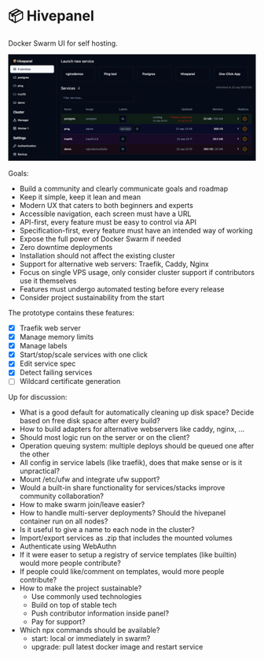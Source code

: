 # 📦 Hivepanel

Docker Swarm UI for self hosting.

![Preview](public/screenshot.png)

Goals:

- Build a community and clearly communicate goals and roadmap
- Keep it simple, keep it lean and mean
- Modern UX that caters to both beginners and experts
- Accessible navigation, each screen must have a URL
- API-first, every feature must be easy to control via API
- Specification-first, every feature must have an intended way of working
- Expose the full power of Docker Swarm if needed
- Zero downtime deployments
- Installation should not affect the existing cluster
- Support for alternative web servers: Traefik, Caddy, Nginx
- Focus on single VPS usage, only consider cluster support if contributors use it themselves
- Features must undergo automated testing before every release
- Consider project sustainability from the start

The prototype contains these features:

- [x] Traefik web server
- [x] Manage memory limits
- [x] Manage labels
- [x] Start/stop/scale services with one click
- [x] Edit service spec
- [x] Detect failing services
- [ ] Wildcard certificate generation

Up for discussion:

- What is a good default for automatically cleaning up disk space? Decide based on free disk space after every build?
- How to build adapters for alternative webservers like caddy, nginx, ...
- Should most logic run on the server or on the client?
- Operation queuing system: multiple deploys should be queued one after the other
- All config in service labels (like traefik), does that make sense or is it unpractical?
- Mount /etc/ufw and integrate ufw support?
- Would a built-in share functionality for services/stacks improve community collaboration?
- How to make swarm join/leave easier?
- How to handle multi-server deployments? Should the hivepanel container run on all nodes?
- Is it useful to give a name to each node in the cluster?
- Import/export services as .zip that includes the mounted volumes
- Authenticate using WebAuthn
- If it were easer to setup a registry of service templates (like builtin) would more people contribute?
- If people could like/comment on templates, would more people contribute?
- How to make the project sustainable?
  - Use commonly used technologies
  - Build on top of stable tech
  - Push contributor information inside panel?
  - Pay for support?
- Which npx commands should be available?
  - start: local or immediately in swarm?
  - upgrade: pull latest docker image and restart service
